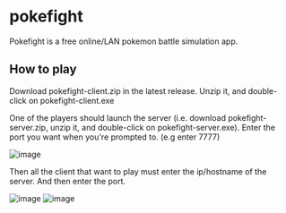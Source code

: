# pokefight
Pokefight is a free online/LAN pokemon battle simulation app.

## How to play

Download pokefight-client.zip in the latest release. Unzip it, and double-click on pokefight-client.exe

One of the players should launch the server (i.e. download pokefight-server.zip, unzip it, and double-click on pokefight-server.exe). Enter the port you want when you're prompted to. (e.g enter 7777)

![image](https://user-images.githubusercontent.com/25725722/221357508-8b624b8d-3354-40b4-bf22-8c1a5365ceb2.png)

Then all the client that want to play must enter the ip/hostname of the server. And then enter the port.

![image](https://user-images.githubusercontent.com/25725722/221357556-cfc7150b-6db0-43b8-b63c-de437cf4939e.png)
![image](https://user-images.githubusercontent.com/25725722/221357567-7597146f-4c55-4a69-b754-ae0a5c08f4ef.png)
